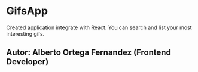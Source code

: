 # GifsApp

Created application integrate with React.
You can search and list your most interesting gifs.


## Autor: Alberto Ortega Fernandez (Frontend Developer)
